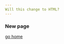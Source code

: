 ```yaml
---
Will this change to HTML?
---
```



<html>
<head>
</head>
<body>
<h3> New page</h3>
  
  
  [go home](https://johngage.github.io/XIO-OperationalDataKTC/)
</body>
<html>
